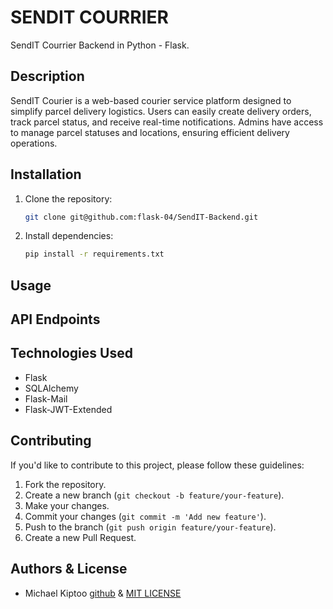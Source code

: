 # SENDIT COURRIER 

SendIT Courrier Backend in Python - Flask.

## Description

SendIT Courier is a web-based courier service platform designed to simplify parcel delivery logistics. Users can easily create delivery orders, track parcel status, and receive real-time notifications. Admins have access to manage parcel statuses and locations, ensuring efficient delivery operations.

## Installation

1. Clone the repository:

    ```bash
    git clone git@github.com:flask-04/SendIT-Backend.git
    ```

2. Install dependencies:

    ```bash
    pip install -r requirements.txt
    ```

## Usage



## API Endpoints




## Technologies Used

- Flask
- SQLAlchemy
- Flask-Mail
- Flask-JWT-Extended

## Contributing

If you'd like to contribute to this project, please follow these guidelines:

1. Fork the repository.
2. Create a new branch (`git checkout -b feature/your-feature`).
3. Make your changes.
4. Commit your changes (`git commit -m 'Add new feature'`).
5. Push to the branch (`git push origin feature/your-feature`).
6. Create a new Pull Request.

## Authors & License
- Michael Kiptoo  [github](https://www.github.com/michaelkorir) & [MIT LICENSE](LICENSE)
